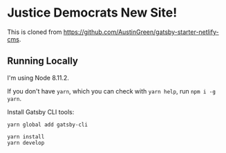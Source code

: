 # Justice Democrats New Site!

This is cloned from https://github.com/AustinGreen/gatsby-starter-netlify-cms.

## Running Locally

I'm using Node 8.11.2.

If you don't have `yarn`, which you can check with `yarn help`, run `npm i -g yarn`.

Install Gatsby CLI tools:

```
yarn global add gatsby-cli
```

```
yarn install
yarn develop
```
